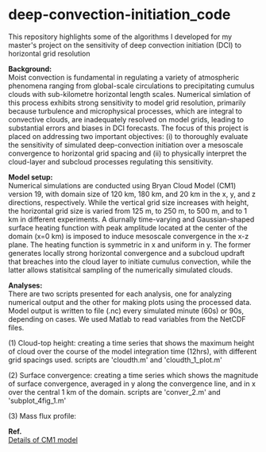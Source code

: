 # deep-convection-initiation_code
This repository highlights some of the algorithms I developed for my master's project on the sensitivity of deep convection initiation (DCI) to horizontal grid resolution

**Background:**\
Moist convection is fundamental in regulating a variety of atmospheric phenomena ranging from global-scale circulations to precipitating cumulus clouds with sub-kilometre horizontal length scales. Numerical simlation of this process exhibits strong sensitivity to model grid resolution, primarily because turbulence and microphysical processes, which are integral to convective clouds, are inadequately resolved on model grids, leading to substantial errors and biases in DCI forecasts. The focus of this project is placed on addressing two important objectives: (i) to thoroughly evaluate the sensitivity of simulated deep-convection initiation over a mesoscale convergence to horizontal grid spacing and (ii) to physically interpret the cloud-layer and subcloud processes regulating this sensitivity.

**Model setup:**\
Numerical simulations are conducted using Bryan Cloud Model (CM1) version 19, with domain size of 120 km, 180 km, and 20 km in the x, y, and z directions, respectively. While the vertical grid size increases with height, the horizontal grid size is varied from 125 m, to 250 m, to 500 m, and to 1 km in different experiments. A diurnally time-varying and Gaussian-shaped surface heating function with peak amplitude located at the center of the domain (x=0 km) is imposed to induce mesoscale convergence in the x-z plane. The heating function is symmetric in x and uniform in y. The former generates locally strong horizontal convergence and a subcloud updraft that breaches into the cloud layer to initiate cumulus convection, while the latter allows statisitcal sampling of the numerically simulated clouds.

**Analyses:**\
There are two scripts presented for each analysis, one for analyzing numerical output and the other for making plots using the processed data. Model output is written to file (.nc) every simulated minute (60s) or 90s, depending on cases. We used Matlab to read variables from the NetCDF files. 

(1) Cloud-top height:
creating a time series that shows the maximum height of cloud over the course of the model integration time (12hrs), with different grid spacings used.
scripts are 'cloudth.m' and 'cloudth_1_plot.m'

(2) Surface convergence:
creating a time series which shows the magnitude of surface convergence, averaged in y along the convergence line, and in x over the central 1 km of the domain.
scripts are 'conver_2.m' and 'subplot_4fig_1.m'

(3) Mass flux profile:








**Ref.**\
[Details of CM1 model](https://www2.mmm.ucar.edu/people/bryan/cm1/)
